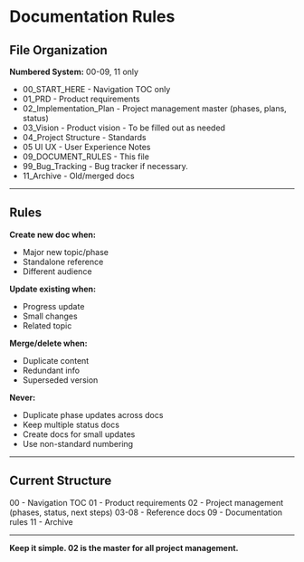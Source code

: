 # Documentation Rules

## File Organization

**Numbered System:** 00-09, 11 only

- 00_START_HERE - Navigation TOC only
- 01_PRD - Product requirements
- 02_Implementation_Plan - Project management master (phases, plans, status)
- 03_Vision - Product vision - To be filled out as needed
- 04_Project Structure - Standards
- 05 UI UX - User Experience Notes
- 09_DOCUMENT_RULES - This file
- 99_Bug_Tracking - Bug tracker if necessary.
- 11_Archive - Old/merged docs

---

## Rules

**Create new doc when:**
- Major new topic/phase
- Standalone reference
- Different audience

**Update existing when:**
- Progress update
- Small changes
- Related topic

**Merge/delete when:**
- Duplicate content
- Redundant info
- Superseded version

**Never:**
- Duplicate phase updates across docs
- Keep multiple status docs
- Create docs for small updates
- Use non-standard numbering

---

## Current Structure

00 - Navigation TOC
01 - Product requirements
02 - Project management (phases, status, next steps)
03-08 - Reference docs
09 - Documentation rules
11 - Archive

---

**Keep it simple. 02 is the master for all project management.**
